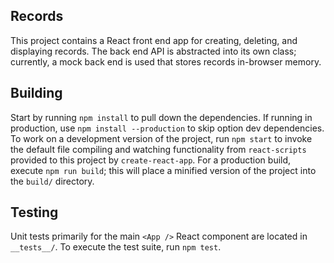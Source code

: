 ## Records

This project contains a React front end app for creating, deleting, and
displaying records. The back end API is abstracted into its own class;
currently, a mock back end is used that stores records in-browser memory.

## Building

Start by running `npm install` to pull down the dependencies. If running in production, use `npm install --production` to skip option dev dependencies.
To work on a development version of the project, run `npm start` to invoke the
default file compiling and watching functionality from `react-scripts` provided
to this project by `create-react-app`. For a production build, execute `npm run
build`; this will place a minified version of the project into the `build/`
directory.

## Testing

Unit tests primarily for the main `<App />` React component are located in
`__tests__/`. To execute the test suite, run `npm test`.
